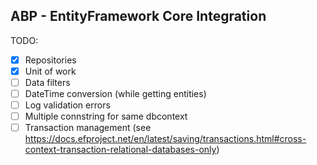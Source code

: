﻿ABP - EntityFramework Core Integration
-----------------------------------------

TODO:

- [x] Repositories
- [x] Unit of work
- [ ] Data filters
- [ ] DateTime conversion (while getting entities)
- [ ] Log validation errors
- [ ] Multiple connstring for same dbcontext
- [ ] Transaction management (see https://docs.efproject.net/en/latest/saving/transactions.html#cross-context-transaction-relational-databases-only)